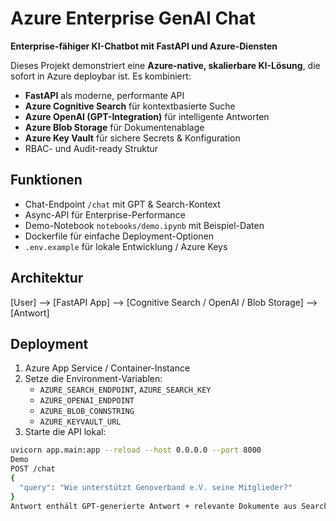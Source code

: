 # Azure Enterprise GenAI Chat

**Enterprise-fähiger KI-Chatbot mit FastAPI und Azure-Diensten**

Dieses Projekt demonstriert eine **Azure-native, skalierbare KI-Lösung**, die sofort in Azure deploybar ist. Es kombiniert:

- **FastAPI** als moderne, performante API  
- **Azure Cognitive Search** für kontextbasierte Suche  
- **Azure OpenAI (GPT-Integration)** für intelligente Antworten  
- **Azure Blob Storage** für Dokumentenablage  
- **Azure Key Vault** für sichere Secrets & Konfiguration  
- RBAC- und Audit-ready Struktur  

## Funktionen
- Chat-Endpoint `/chat` mit GPT & Search-Kontext  
- Async-API für Enterprise-Performance  
- Demo-Notebook `notebooks/demo.ipynb` mit Beispiel-Daten  
- Dockerfile für einfache Deployment-Optionen  
- `.env.example` für lokale Entwicklung / Azure Keys  

## Architektur
[User] --> [FastAPI App] --> [Cognitive Search / OpenAI / Blob Storage] --> [Antwort]

## Deployment
1. Azure App Service / Container-Instance  
2. Setze die Environment-Variablen:
   - `AZURE_SEARCH_ENDPOINT`, `AZURE_SEARCH_KEY`  
   - `AZURE_OPENAI_ENDPOINT`  
   - `AZURE_BLOB_CONNSTRING`  
   - `AZURE_KEYVAULT_URL`  
3. Starte die API lokal:
```bash
uvicorn app.main:app --reload --host 0.0.0.0 --port 8000
Demo
POST /chat
{
  "query": "Wie unterstützt Genoverband e.V. seine Mitglieder?"
}
Antwort enthält GPT-generierte Antwort + relevante Dokumente aus Search.